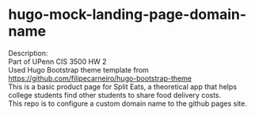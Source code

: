 # hugo-mock-landing-page-domain-name

Description:\
Part of UPenn CIS 3500 HW 2\
Used Hugo Bootstrap theme template from https://github.com/filipecarneiro/hugo-bootstrap-theme \
This is a basic product page for Split Eats, a theoretical app that helps college students find other students to share food delivery costs. \
This repo is to configure a custom domain name to the github pages site.
